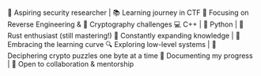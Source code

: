 🌱 Aspiring security researcher | 📚 Learning journey in CTF
🔐 Focusing on Reverse Engineering & 🧮 Cryptography challenges
💻 C++ | 🐍 Python | 🦀 Rust enthusiast (still mastering!)
🧠 Constantly expanding knowledge | 💪 Embracing the learning curve
🔍 Exploring low-level systems | 🧩 Deciphering crypto puzzles one byte at a time
📝 Documenting my progress | 🤝 Open to collaboration & mentorship

<!---
hitohunt/hitohunt is a ✨ special ✨ repository because its `README.md` (this file) appears on your GitHub profile.
You can click the Preview link to take a look at your changes.
--->

